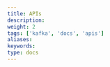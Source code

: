 ```yaml
---
title: APIs
description: 
weight: 2
tags: ['kafka', 'docs', 'apis']
aliases: 
keywords: 
type: docs
---
```


